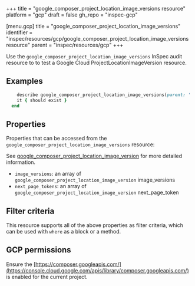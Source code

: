 +++
title = "google_composer_project_location_image_versions resource"
platform = "gcp"
draft = false
gh_repo = "inspec-gcp"

[menu.gcp]
title = "google_composer_project_location_image_versions"
identifier = "inspec/resources/gcp/google_composer_project_location_image_versions resource"
parent = "inspec/resources/gcp"
+++

Use the `google_composer_project_location_image_versions` InSpec audit resource to to test a Google Cloud ProjectLocationImageVersion resource.

## Examples

```ruby
    describe google_composer_project_location_image_versions(parent: ' value_parent') do
    it { should exist }
  end
```

## Properties

Properties that can be accessed from the `google_composer_project_location_image_versions` resource:

See [google_composer_project_location_image_version](google_composer_project_location_image_version) for more detailed information.

  * `image_versions`: an array of `google_composer_project_location_image_version` image_versions
  * `next_page_tokens`: an array of `google_composer_project_location_image_version` next_page_token

## Filter criteria

This resource supports all of the above properties as filter criteria, which can be used
with `where` as a block or a method.

## GCP permissions

Ensure the [https://composer.googleapis.com/](https://console.cloud.google.com/apis/library/composer.googleapis.com/) is enabled for the current project.
